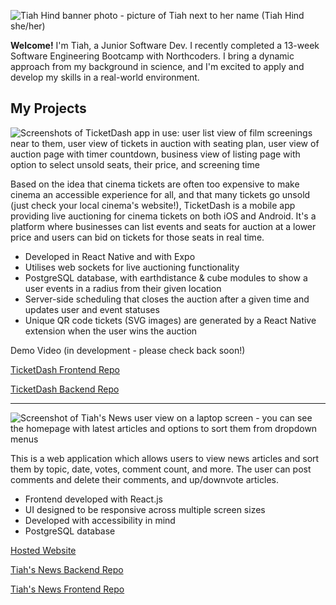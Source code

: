 
![Tiah Hind banner photo - picture of Tiah next to her name (Tiah Hind she/her)](https://github.com/tjhind/tjhind/assets/147715709/86fecf3f-c92b-4ae2-85f0-b179ca4cce1a)

**Welcome!** I'm Tiah, a Junior Software Dev. I recently completed a 13-week Software Engineering Bootcamp with Northcoders. I bring a dynamic approach from my background in science, and I'm excited to apply and develop my skills in a real-world environment.

## My Projects 

![Screenshots of TicketDash app in use: user list view of film screenings near to them, user view of tickets in auction with seating plan, user view of auction page with timer countdown, business view of listing page with option to select unsold seats, their price, and screening time](https://github.com/tjhind/tjhind/assets/147715709/b19998aa-8fbe-4b35-88a6-d5842686523c)

Based on the idea that cinema tickets are often too expensive to make cinema an accessible experience for all, and that many tickets go unsold (just check your local cinema's website!), TicketDash is a mobile app providing live auctioning for cinema tickets on both iOS and Android. It's a platform where businesses can list events and seats for auction at a lower price and users can bid on tickets for those seats in real time.

* Developed in React Native and with Expo
* Utilises web sockets for live auctioning functionality
* PostgreSQL database, with earthdistance & cube modules to show a user events in a radius from their given location
* Server-side scheduling that closes the auction after a given time and updates user and event statuses
* Unique QR code tickets (SVG images) are generated by a React Native extension when the user wins the auction

Demo Video (in development - please check back soon!)

[TicketDash Frontend Repo](https://github.com/tjhind/auctioning-fe)

[TicketDash Backend Repo](https://github.com/tjhind/Auctioning-BE)

---

![Screenshot of Tiah's News user view on a laptop screen - you can see the homepage with latest articles and options to sort them from dropdown menus](https://github.com/tjhind/tjhind/assets/147715709/c47587b6-63cd-43fd-82c3-c2101409d31a)

This is a web application which allows users to view news articles and sort them by topic, date, votes, comment count, and more. 
The user can post comments and delete their comments, and up/downvote articles.

* Frontend developed with React.js
* UI designed to be responsive across multiple screen sizes
* Developed with accessibility in mind 
* PostgreSQL database

[Hosted Website](https://tiahsnews.netlify.app/)

[Tiah's News Backend Repo](https://github.com/tjhind/nc-news)

[Tiah's News Frontend Repo](https://github.com/tjhind/tiahs-news)

